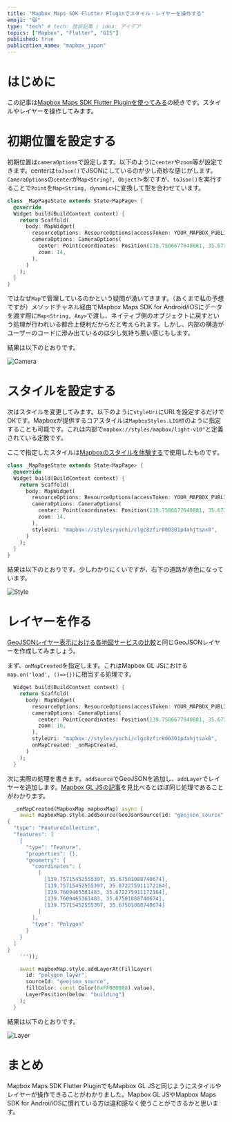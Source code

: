 ```yaml
---
title: "Mapbox Maps SDK Flutter Pluginでスタイル・レイヤーを操作する"
emoji: "😸"
type: "tech" # tech: 技術記事 / idea: アイデア
topics: ["Mapbox", "Flutter", "GIS"]
published: true
publication_name: "mapbox_japan"
---
```


# はじめに

この記事は[Mapbox Maps SDK Flutter Pluginを使ってみる](https://zenn.dev/ottylab/articles/d9ba57ca498170)の続きです。スタイルやレイヤーを操作してみます。

# 初期位置を設定する

初期位置は`cameraOptions`で設定します。以下のように`center`や`zoom`等が設定できます。centerは`toJson()`でJSONにしているのが少し奇妙な感じがします。`CameraOptions`の`center`が`Map<String?, Object?>`型ですが、`toJson()`を実行することで`Point`を`Map<String, dynamic>`に変換して型を合わせています。

```Dart
class _MapPageState extends State<MapPage> {
  @override
  Widget build(BuildContext context) {
    return Scaffold(
      body: MapWidget(
        resourceOptions: ResourceOptions(accessToken: YOUR_MAPBOX_PUBLIC_ACCESS_TOKEN),
        cameraOptions: CameraOptions(
          center: Point(coordinates: Position(139.7586677640881, 35.67369269880291)).toJson(),
          zoom: 14,
        ),
      )
    );
  }
}
```

ではなぜ`Map`で管理しているのかという疑問が湧いてきます。（あくまで私の予想ですが）メソッドチャネル経由でMapbox Maps SDK for Android/iOSにデータを渡す際に`Map<String, Any>`で渡し、ネイティブ側のオブジェクトに戻すという処理が行われいる都合上便利だからだと考えられます。しかし、内部の構造がユーザーのコードに滲み出ているのは少し気持ち悪い感じもします。

結果は以下のとおりです。

![Camera](/images/articles/48bc1a0b1acde2/camera.png)


# スタイルを設定する

次はスタイルを変更してみます。以下のように`styleUri`にURLを設定するだけでOKです。Mapboxが提供するコアスタイルは`MapboxStyles.LIGHT`のように指定することも可能です。これは内部で`mapbox://styles/mapbox/light-v10"`と定義されている定数です。

ここで指定したスタイルは[Mapboxのスタイルを体験する](https://zenn.dev/mapbox_japan/articles/28e581db08ca16)で使用したものです。

```Dart
class _MapPageState extends State<MapPage> {
  @override
  Widget build(BuildContext context) {
    return Scaffold(
      body: MapWidget(
        resourceOptions: ResourceOptions(accessToken: YOUR_MAPBOX_PUBLIC_ACCESS_TOKEN),
        cameraOptions: CameraOptions(
          center: Point(coordinates: Position(139.7586677640881, 35.67369269880291)).toJson(),
          zoom: 14,
        ),
        styleUri: "mapbox://styles/yochi/clgc8zfir000301pdahjtsax8",
      )
    );
  }
}
```

結果は以下のとおりです。少しわかりにくいですが、右下の道路が赤色になっています。

![Style](/images/articles/48bc1a0b1acde2/style.png)


# レイヤーを作る

[GeoJSONレイヤー表示における各地図サービスの比較](https://zenn.dev/mapbox_japan/articles/c7d08d14c4ed73#mapbox-gl-js)と同じGeoJSONレイヤーを作成してみましょう。

まず、`onMapCreated`を指定します。これはMapbox GL JSにおける`map.on('load', ()=>{})`に相当する処理です。

```Dart
  Widget build(BuildContext context) {
    return Scaffold(
      body: MapWidget(
        resourceOptions: ResourceOptions(accessToken: YOUR_MAPBOX_PUBLIC_ACCESS_TOKEN),
        cameraOptions: CameraOptions(
          center: Point(coordinates: Position(139.7586677640881, 35.67369269880291)).toJson(),
          zoom: 16,
        ),
        styleUri: "mapbox://styles/yochi/clgc8zfir000301pdahjtsax8",
        onMapCreated: _onMapCreated,
      )
    );
  }
```

次に実際の処理を書きます。`addSource`でGeoJSONを追加し、`addLayer`でレイヤーを追加します。[Mapbox GL JSの記事](https://zenn.dev/mapbox_japan/articles/c7d08d14c4ed73#mapbox-gl-js)を見比べるとほぼ同じ処理であることがわかります。

```Dart
  _onMapCreated(MapboxMap mapboxMap) async {
    await mapboxMap.style.addSource(GeoJsonSource(id: "geojson_source", data: '''
{
  "type": "FeatureCollection",
  "features": [
    {
      "type": "Feature",
      "properties": {},
      "geometry": {
        "coordinates": [
          [
            [139.75715452555397, 35.67501088740674],
            [139.75715452555397, 35.672275911172164],
            [139.7609465361483, 35.672275911172164],
            [139.7609465361483, 35.67501088740674],
            [139.75715452555397, 35.67501088740674]
          ]
        ],
        "type": "Polygon"
      }
    }
  ]
}
    '''));

    await mapboxMap.style.addLayerAt(FillLayer(
      id: "polygon_layer",
      sourceId: "geojson_source",
      fillColor: const Color(0xFF000088).value),
      LayerPosition(below: "building")
    );
  }
```

結果は以下のとおりです。

![Layer](/images/articles/48bc1a0b1acde2/layer.png)


# まとめ

Mapbox Maps SDK Flutter PluginでもMapbox GL JSと同じようにスタイルやレイヤーが操作できることがわかりました。Mapbox GL JSやMapbox Maps SDK for Androi/iOSに慣れている方は違和感なく使うことができるかと思います。
